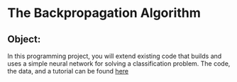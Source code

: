 # The Backpropagation Algorithm

## Object:
In this programming project, you will extend existing code that builds and uses a simple neural network for solving a classification problem. The code, the data, and a tutorial can be found [here](https://machinelearningmastery.com/implement-backpropagation-algorithm-scratch-python/)

